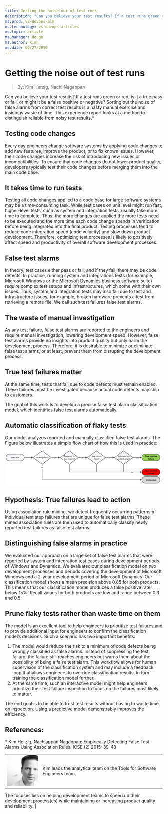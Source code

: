 ```yaml
---
title: Getting the noise out of test runs
description: "Can you believe your test results? If a test runs green or red, is it a true pass or fail, or might it be a false positive or negative? Sorting out the noise of false alarms from correct test results is"
ms.prod: vs-devops-alm
ms.technology: vs-devops-articles
ms.topic: article
ms.manager: douge
ms.author: kimh
ms.date: 09/27/2016
---
```

# Getting the noise out of test runs
> By: Kim Herzig, Nachi Nagappan

Can you believe your test results? If a test runs green or red, is it a
true pass or fail, or might it be a false positive or negative? Sorting
out the noise of false alarms from correct test results is a nasty
manual exercise and insidious waste of time. This experience report
looks at a method to distinguish reliable from noisy test results.\*

## Testing code changes
Every day engineers change software systems by applying code changes to
add new features, improve the product, or to fix known issues. However,
their code changes increase the risk of introducing new issues or
incompatibilities. To ensure that code changes do not lower product
quality, developers typically test their code changes before merging
them into the main code base.

## It takes time to run tests
Testing all code changes applied to a code base for large software
systems may be a time-consuming task. While test cases on unit level
might run fast, higher-level tests, such as system and integration
tests, usually take more time to complete. Thus, the more changes are
applied the more tests need to be executed and the more time each code
change spends in verification before being integrated into the final
product. Testing processes tend to reduce code integration speed (code
velocity) and slow down product development. Therefore, optimizing test
processes is likely to positively affect speed and productivity of
overall software development processes.

## False test alarms
In theory, test cases either pass or fail, and if they fail, there may
be code defects. In practice, running system and integrations tests (for
example, Microsoft Windows or the Microsoft Dynamics business software
suite) require complex test setups and infrastructures, which come with
their own issues. Thus, system and integration tests may also fail due
to test and infrastructure issues, for example, broken hardware prevents
a test from retrieving a remote file. We call such test failures false
test alarms.

## The waste of manual investigation
As any test failure, false test alarms are reported to the engineers and
require manual investigation, lowering development speed. However, false
test alarms provide no insights into product quality but only harm the
development process. Therefore, it is desirable to minimize or eliminate
false test alarms, or at least, prevent them from disrupting the
development process.

## True test failures matter
At the same time, tests that fail due to code defects must remain
enabled. These failures must be investigated because actual code defects
may ship to customers.

The goal of this work is to develop a precise false test alarm
classification model, which identifies false test alarms automatically.

## Automatic classification of flaky tests
Our model analyzes reported and manually classified false test alarms.
The Figure below illustrates a simple flow chart of how this is used in
practice:

![Classifying test alarms flow chart](_img/clean-test-classification.png)

## Hypothesis: True failures lead to action
Using association rule mining, we detect frequently occurring patterns
of individual test step failures that are unique for false test alarms.
These mined association rules are then used to automatically classify
newly reported test failures as false test alarms.

## Distinguishing false alarms in practice
We evaluated our approach on a large set of false test alarms that were
reported by system and integration test cases during development periods
of Windows and Dynamics. We evaluated our classification model on two
development processes and periods covering the development of Microsoft
Windows and a 2-year development period of Microsoft Dynamics. Our
classification model shows a mean precision above 0.85 for both
products. This means that our classification model produces a false
positive rate below 15%. Recall values for both products are low and
range between 0.3 and 0.5.

## Prune flaky tests rather than waste time on them
The model is an excellent tool to help engineers to prioritize test
failures and to provide additional input for engineers to confirm the
classification model’s decisions. Such a scenario has two important
benefits:

1.  The model would reduce the risk to a minimum of code defects being
    wrongly classified as false alarms. Instead of suppressing the test
    failure, the failure still reaches engineers but warns them about
    the possibility of being a false test alarm. This workflow allows
    for human supervision of the classification system and may include a
    feedback loop that allows engineers to override classification
    results, in turn training the classification model further.
2.  At the same time, such an interactive model might help engineers
    prioritize their test failure inspection to focus on the failures
    most likely to matter.

The end goal is to be able to trust test results without having to waste
time on inspection. Using a predictive model demonstrably improves the
efficiency.

## References:
\* Kim Herzig, Nachiappan Nagappan: Empirically Detecting False Test
Alarms Using Association Rules. ICSE (2) 2015: 39-48

|             |                           |
|-------------|---------------------------|
|![Kim Herzig](_img/kimh_avatar_1502754815-130x130.jpg)|Kim leads the analytical team on the Tools for Software Engineers team.
The focuses lies on helping development teams to speed up their
development process(es) while maintaining or increasing product quality
and reliability. |